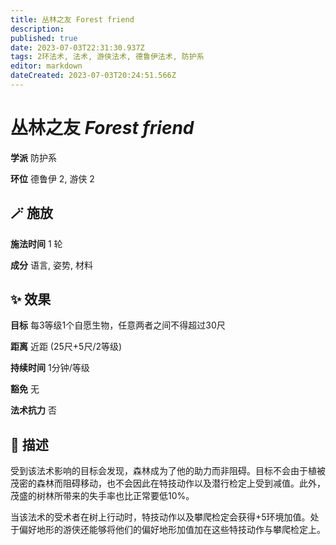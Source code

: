 ```yaml
---
title: 丛林之友 Forest friend
description: 
published: true
date: 2023-07-03T22:31:30.937Z
tags: 2环法术, 法术, 游侠法术, 德鲁伊法术, 防护系
editor: markdown
dateCreated: 2023-07-03T20:24:51.566Z
---
```


# **丛林之友** *Forest friend*

**学派** 防护系 

**环位** 德鲁伊 2, 游侠 2

## 🪄 施放

**施法时间** 1 轮

**成分** 语言, 姿势, 材料

## ✨ 效果 

**目标** 每3等级1个自愿生物，任意两者之间不得超过30尺 

**距离** 近距 (25尺+5尺/2等级)  

**持续时间** 1分钟/等级 

**豁免** 无

**法术抗力** 否

## 📖 描述

受到该法术影响的目标会发现，森林成为了他的助力而非阻碍。目标不会由于植被茂密的森林而阻碍移动，也不会因此在特技动作以及潜行检定上受到减值。此外，茂盛的树林所带来的失手率也比正常要低10%。

当该法术的受术者在树上行动时，特技动作以及攀爬检定会获得+5环境加值。处于偏好地形的游侠还能够将他们的偏好地形加值加在这些特技动作与攀爬检定上。
    